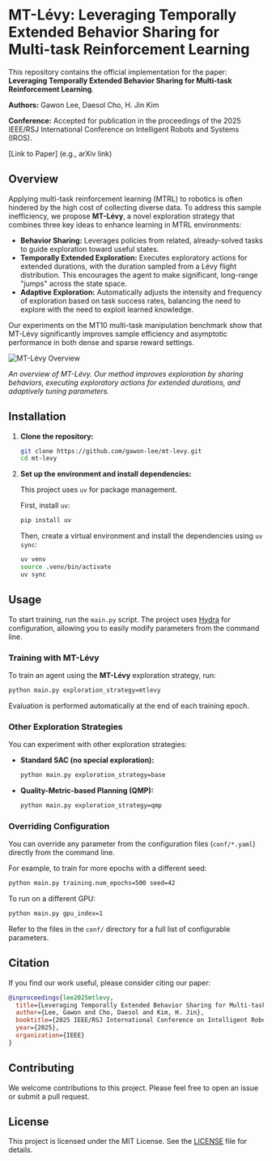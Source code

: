 # MT-Lévy: Leveraging Temporally Extended Behavior Sharing for Multi-task Reinforcement Learning

This repository contains the official implementation for the paper: **Leveraging Temporally Extended Behavior Sharing for Multi-task Reinforcement Learning**.

**Authors:** Gawon Lee, Daesol Cho, H. Jin Kim

**Conference:** Accepted for publication in the proceedings of the 2025 IEEE/RSJ International Conference on Intelligent Robots and Systems (IROS).

[Link to Paper] (e.g., arXiv link)

## Overview

Applying multi-task reinforcement learning (MTRL) to robotics is often hindered by the high cost of collecting diverse data. To address this sample inefficiency, we propose **MT-Lévy**, a novel exploration strategy that combines three key ideas to enhance learning in MTRL environments:

-   **Behavior Sharing:** Leverages policies from related, already-solved tasks to guide exploration toward useful states.
-   **Temporally Extended Exploration:** Executes exploratory actions for extended durations, with the duration sampled from a Lévy flight distribution. This encourages the agent to make significant, long-range "jumps" across the state space.
-   **Adaptive Exploration:** Automatically adjusts the intensity and frequency of exploration based on task success rates, balancing the need to explore with the need to exploit learned knowledge.

Our experiments on the MT10 multi-task manipulation benchmark show that MT-Lévy significantly improves sample efficiency and asymptotic performance in both dense and sparse reward settings.

![MT-Lévy Overview](https"//i.imgur.com/gO9b2Qy.png")

*An overview of MT-Lévy. Our method improves exploration by sharing behaviors, executing exploratory actions for extended durations, and adaptively tuning parameters.*

## Installation

1.  **Clone the repository:**

    ```bash
    git clone https://github.com/gawon-lee/mt-levy.git
    cd mt-levy
    ```

2.  **Set up the environment and install dependencies:**

    This project uses `uv` for package management.

    First, install `uv`:
    ```bash
    pip install uv
    ```

    Then, create a virtual environment and install the dependencies using `uv sync`:
    ```bash
    uv venv
    source .venv/bin/activate
    uv sync
    ```

## Usage

To start training, run the `main.py` script. The project uses [Hydra](https://hydra.cc/) for configuration, allowing you to easily modify parameters from the command line.

### Training with MT-Lévy

To train an agent using the **MT-Lévy** exploration strategy, run:

```bash
python main.py exploration_strategy=mtlevy
```

Evaluation is performed automatically at the end of each training epoch.

### Other Exploration Strategies

You can experiment with other exploration strategies:

-   **Standard SAC (no special exploration):**
    ```bash
    python main.py exploration_strategy=base
    ```
-   **Quality-Metric-based Planning (QMP):**
    ```bash
    python main.py exploration_strategy=qmp
    ```

### Overriding Configuration

You can override any parameter from the configuration files (`conf/*.yaml`) directly from the command line.

For example, to train for more epochs with a different seed:
```bash
python main.py training.num_epochs=500 seed=42
```

To run on a different GPU:
```bash
python main.py gpu_index=1
```

Refer to the files in the `conf/` directory for a full list of configurable parameters.

## Citation

If you find our work useful, please consider citing our paper:

```bibtex
@inproceedings{lee2025mtlevy,
  title={Leveraging Temporally Extended Behavior Sharing for Multi-task Reinforcement Learning},
  author={Lee, Gawon and Cho, Daesol and Kim, H. Jin},
  booktitle={2025 IEEE/RSJ International Conference on Intelligent Robots and Systems (IROS)},
  year={2025},
  organization={IEEE}
}
```

## Contributing

We welcome contributions to this project. Please feel free to open an issue or submit a pull request.

## License

This project is licensed under the MIT License. See the [LICENSE](LICENSE) file for details.